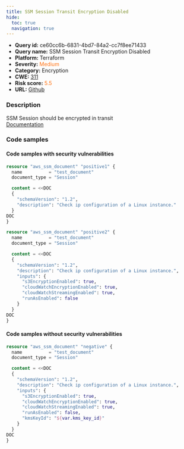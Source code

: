 ```yaml
---
title: SSM Session Transit Encryption Disabled
hide:
  toc: true
  navigation: true
---
```


<style>
  .highlight .hll {
    background-color: #ff171742;
  }
  .md-content {
    max-width: 1100px;
    margin: 0 auto;
  }
</style>

-   **Query id:** ce60cc6b-6831-4bd7-84a2-cc7f8ee71433
-   **Query name:** SSM Session Transit Encryption Disabled
-   **Platform:** Terraform
-   **Severity:** <span style="color:#ff7213">Medium</span>
-   **Category:** Encryption
-   **CWE:** <a href="https://cwe.mitre.org/data/definitions/311.html" onclick="newWindowOpenerSafe(event, 'https://cwe.mitre.org/data/definitions/311.html')">311</a>
-   **Risk score:** <span style="color:#ff7213">5.5</span>
-   **URL:** [Github](https://github.com/Checkmarx/kics/tree/master/assets/queries/terraform/aws/ssm_session_transit_encryption_disabled)

### Description
SSM Session should be encrypted in transit<br>
[Documentation](https://registry.terraform.io/providers/hashicorp/aws/latest/docs/resources/ssm_document#content)

### Code samples
#### Code samples with security vulnerabilities
```tf title="Positive test num. 1 - tf file" hl_lines="5"
resource "aws_ssm_document" "positive1" {
  name          = "test_document"
  document_type = "Session"

  content = <<DOC
  {
    "schemaVersion": "1.2",
    "description": "Check ip configuration of a Linux instance."
  }
DOC
}

```
```tf title="Positive test num. 2 - tf file" hl_lines="5"
resource "aws_ssm_document" "positive2" {
  name          = "test_document"
  document_type = "Session"

  content = <<DOC
  {
    "schemaVersion": "1.2",
    "description": "Check ip configuration of a Linux instance.",
    "inputs": {
      "s3EncryptionEnabled": true,
      "cloudWatchEncryptionEnabled": true,
      "cloudWatchStreamingEnabled": true,
      "runAsEnabled": false
    }
  }
DOC
}

```


#### Code samples without security vulnerabilities
```tf title="Negative test num. 1 - tf file"
resource "aws_ssm_document" "negative" {
  name          = "test_document"
  document_type = "Session"

  content = <<DOC
  {
    "schemaVersion": "1.2",
    "description": "Check ip configuration of a Linux instance.",
    "inputs": {
      "s3EncryptionEnabled": true,
      "cloudWatchEncryptionEnabled": true,
      "cloudWatchStreamingEnabled": true,
      "runAsEnabled": false,
      "kmsKeyId": "${var.kms_key_id}"
    }
  }
DOC
}

```

